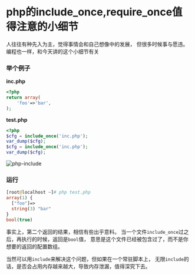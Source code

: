 # php的include_once,require_once值得注意的小细节

人往往有种先入为主，觉得事情会和自己想像中的发展，
但很多时候事与愿违。编程也一样，和今天讲的这个小细节有关

### 举个例子

**inc.php**

```php
<?php
return array(
	'foo'=>'bar',
);
```


**test.php**
```php
<?php
$cfg = include_once('inc.php');
var_dump($cfg);
$cfg = include_once('inc.php');
var_dump($cfg);
```

![php-include](/uploads/2016/10/php-include.png)
### 运行
```php
[root@localhost ~]# php test.php 
array(1) {
  ["foo"]=>
  string(3) "bar"
}
bool(true)
```

事实上，第二个返回的结果，相信有些出乎意料。
当一个文件`include_once`过之后，再执行的时候，返回是`bool`值，
意思是这个文件已经被包含过了，而不是你想要的返回的配置数组。

当然可以用`include`来解决这个问题，但如果在一个常驻脚本上，
无限`include`的话，是否会占用内存越来越大，导致内存泄漏，值得深究下去。
